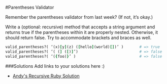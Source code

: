 #Parentheses Validator

Remember the parentheses validator from last week? (If not, it’s okay.)

Write a (optional: recursive) method that accepts a string argument and returns true if the parentheses within it are properly nested. 
Otherwise, it should return false. Try to accommodate brackets and braces as well.

```Ruby
valid_parentheses?( ‘(x)[y](z) ([hello](world)[])’ )       # => true
valid_parentheses?( ‘( (] ([)]’)                           # => false
valid_parentheses?( ‘({foo)}’ )                            # => false
```

###Solutions
Add links to your solutions here :)
- [Andy's Recursive Ruby Solution](https://github.com/acarl005/Recursion-Talk/blob/master/recursion%20lecture/code/paren.rb)

